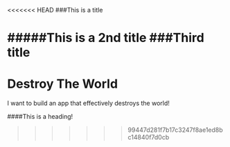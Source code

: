 <<<<<<< HEAD
###This is a title

#####This is a 2nd title
###Third title
=======
# Destroy The World
I want to build an app that effectively destroys the world!

####This is a heading!
>>>>>>> 99447d281f7b17c3247f8ae1ed8bc14840f7d0cb
